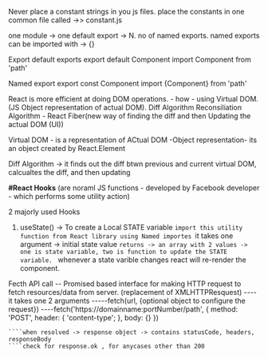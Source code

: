 Never place a constant strings in you js files. 
place the constants in one common file called ->> constant.js


one module -> one default export 
        -> N. no of named exports. 
named exports can be imported with -> {}



Export default exports
export default Component
import Component from 'path'

Named export
export const Component
import {Component} from 'path'

React is more efficient at doing DOM operations. - how - using Virtual DOM.(JS Object representation of actual DOM).
Diff Algorithm
Reconsiliation Algorithm - React Fiber(new way of finding the diff and then Updating the actual DOM (UI))

Virtual DOM  - is a representation of ACtual DOM -Object representation- its an object created by React.Element

Diff Algorithm -> it finds out the diff btwn previous and current virtual DOM, calcualtes the diff, and then updating

**#React Hooks**
(are noraml JS functions - developed by Facebook developer - which performs some utility action)

2 majorly used Hooks
 1. useState() -> To create a Local STATE variable
        ```import this utility function from React library using Named importes
        ```it takes one argument -> initial state value
        ```returns -> an array with 2 values -> one is state variable, two is function to update the STATE variable.
        ``` whenever a state varible changes react will re-render the component.

Fecth API call  -- Promised based interface for making HTTP request to fetch resources/data from server. (replacement of XMLHTTPResquest)
 ---- it takes one 2 arguments
 -----fetch(url, {optional object to configure the request})
 ----fetch('https://domainname:portNumber/path', {
        method: 'POST',
        header: {
                'content-type';
        },
        body: {}
 })
```` it returns a promise. which will eventually resolve to a response object/ or reject if a n/w error occurs.
````when resolved -> response object -> contains statusCode, headers, responseBody
````check for response.ok , for anycases other than 200
